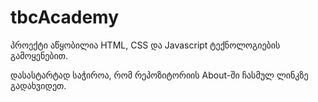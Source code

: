 # tbcAcademy


პროექტი აწყობილია HTML, CSS და Javascript ტექნოლოგიების გამოყენებით.


 დასასტარტად საჭიროა, რომ რეპოზიტორიის About-ში ჩასმულ ლინკზე გადახვიდეთ.
